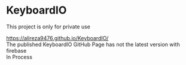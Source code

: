 # KeyboardIO

This project is only for private use

https://alireza9476.github.io/KeyboardIO/ <br/>
The published KeyboardIO GitHub Page has not the latest version with firebase <br/>
In Process
